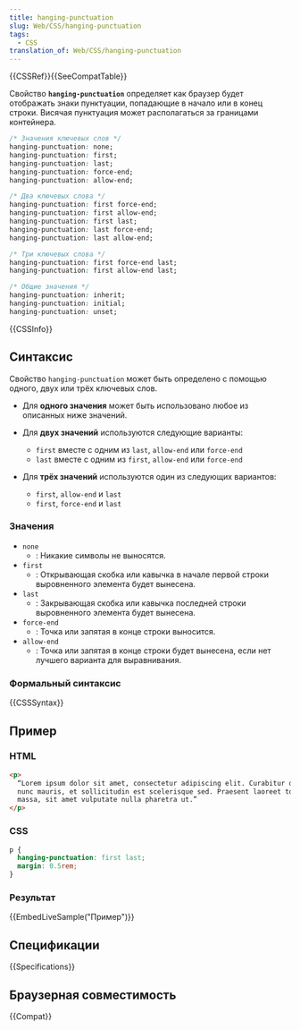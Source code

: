 ```yaml
---
title: hanging-punctuation
slug: Web/CSS/hanging-punctuation
tags:
  - CSS
translation_of: Web/CSS/hanging-punctuation
---
```


{{CSSRef}}{{SeeCompatTable}}

Свойство **`hanging-punctuation`** определяет как браузер будет отображать знаки пунктуации, попадающие в начало или в конец строки. Висячая пунктуация может располагаться за границами контейнера.

```css
/* Значения ключевых слов */
hanging-punctuation: none;
hanging-punctuation: first;
hanging-punctuation: last;
hanging-punctuation: force-end;
hanging-punctuation: allow-end;

/* Два ключевых слова */
hanging-punctuation: first force-end;
hanging-punctuation: first allow-end;
hanging-punctuation: first last;
hanging-punctuation: last force-end;
hanging-punctuation: last allow-end;

/* Три ключевых слова */
hanging-punctuation: first force-end last;
hanging-punctuation: first allow-end last;

/* Общие значения */
hanging-punctuation: inherit;
hanging-punctuation: initial;
hanging-punctuation: unset;
```

{{CSSInfo}}

## Синтаксис

Свойство `hanging-punctuation` может быть определено с помощью одного, двух или трёх ключевых слов.

- Для **одного значения** может быть использовано любое из описанных ниже значений.
- Для **двух значений** используются следующие варианты:

  - `first` вместе с одним из `last`, `allow-end` или `force-end`
  - `last` вместе с одним из `first`, `allow-end` или `force-end`

- Для **трёх значений** используются один из следующих вариантов:

  - `first`, `allow-end` и `last`
  - `first`, `force-end` и `last`

### Значения

- `none`
  - : Никакие символы не выносятся.
- `first`
  - : Открывающая скобка или кавычка в начале первой строки выровненного элемента будет вынесена.
- `last`
  - : Закрывающая скобка или кавычка последней строки выровненного элемента будет вынесена.
- `force-end`
  - : Точка или запятая в конце строки выносится.
- `allow-end`
  - : Точка или запятая в конце строки будет вынесена, если нет лучшего варианта для выравнивания.

### Формальный синтаксис

{{CSSSyntax}}

## Пример

### HTML

```html
<p>
  “Lorem ipsum dolor sit amet, consectetur adipiscing elit. Curabitur dignissim
  nunc mauris, et sollicitudin est scelerisque sed. Praesent laoreet tortor
  massa, sit amet vulputate nulla pharetra ut.”
</p>
```

### CSS

```css
p {
  hanging-punctuation: first last;
  margin: 0.5rem;
}
```

### Результат

{{EmbedLiveSample("Пример")}}

## Спецификации

{{Specifications}}

## Браузерная совместимость

{{Compat}}
